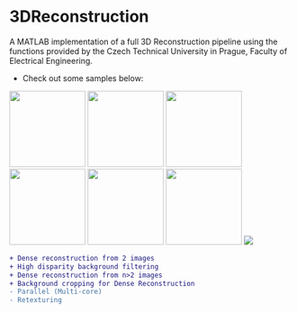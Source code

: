 # 3DReconstruction
A MATLAB implementation of a full 3D Reconstruction pipeline using the functions provided by the Czech Technical University in Prague, Faculty of Electrical Engineering.
- Check out some samples below:

<img src="https://image.ibb.co/jt6JZK/car04.jpg" width="135"> <img src="https://image.ibb.co/cT4STe/car05.jpg" width="135"> <img src="https://image.ibb.co/nFGwMz/car06.jpg" width="135"> <img src="https://image.ibb.co/eAvZ8e/car07.jpg" width="135"> <img src="https://image.ibb.co/hFPmoe/car08.jpg" width="135"> <img src="https://image.ibb.co/dnte8e/car09.jpg" width="135"> 
![](https://image.ibb.co/nFRXTe/untitled.jpg)

```diff
+ Dense reconstruction from 2 images
+ High disparity background filtering
+ Dense reconstruction from n>2 images
+ Background cropping for Dense Reconstruction
- Parallel (Multi-core)
- Retexturing
```
